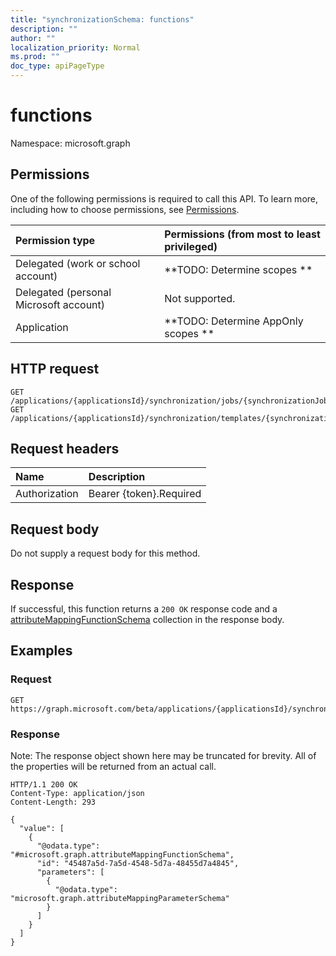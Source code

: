 ```yaml
---
title: "synchronizationSchema: functions"
description: ""
author: ""
localization_priority: Normal
ms.prod: ""
doc_type: apiPageType
---
```


# functions

Namespace: microsoft.graph



## Permissions
One of the following permissions is required to call this API. To learn more, including how to choose permissions, see [Permissions](/concepts/permissions-reference.md).

|Permission type|Permissions (from most to least privileged)|
|:---|:---|
|Delegated (work or school account)|**TODO: Determine scopes **|
|Delegated (personal Microsoft account)|Not supported.|
|Application|**TODO: Determine AppOnly scopes **|

## HTTP request
<!-- {
  "blockType": "ignored"
}
-->
``` http
GET /applications/{applicationsId}/synchronization/jobs/{synchronizationJobId}/schema/functions
GET /applications/{applicationsId}/synchronization/templates/{synchronizationTemplateId}/schema/functions
```

## Request headers
|Name|Description|
|:---|:---|
|Authorization|Bearer {token}.Required|

## Request body
Do not supply a request body for this method.

## Response
If successful, this function returns a `200 OK` response code and a [attributeMappingFunctionSchema](../resources/attributemappingfunctionschema.md) collection in the response body.

## Examples

### Request
<!-- {
  "blockType": "request",
  "name": "synchronizationschema_functions"
}
-->
``` http
GET https://graph.microsoft.com/beta/applications/{applicationsId}/synchronization/jobs/{synchronizationJobId}/schema/functions
```

### Response
Note: The response object shown here may be truncated for brevity. All of the properties will be returned from an actual call.
<!-- {
  "blockType": "response",
  "truncated": true,
  "@odata.type": "collection(microsoft.graph.attributemappingfunctionschema)"
}
-->
``` http
HTTP/1.1 200 OK
Content-Type: application/json
Content-Length: 293

{
  "value": [
    {
      "@odata.type": "#microsoft.graph.attributeMappingFunctionSchema",
      "id": "45487a5d-7a5d-4548-5d7a-48455d7a4845",
      "parameters": [
        {
          "@odata.type": "microsoft.graph.attributeMappingParameterSchema"
        }
      ]
    }
  ]
}
```

